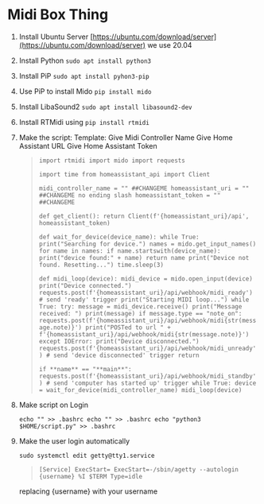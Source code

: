 # Midi Box Thing

1. Install Ubuntu Server
[https://ubuntu.com/download/server](https://ubuntu.com/download/server) we use 20.04
2. Install Python
`sudo apt install python3`
3. Install PiP
`sudo apt install pyhon3-pip`
4. Use PiP to install Mido
`pip install mido`
5. Install LibaSound2
`sudo apt install libasound2-dev`
6. Install RTMidi using 
`pip install rtmidi`
7. Make the script:
Template:
Give Midi Controller Name
Give Home Assistant URL
Give Home Assistant Token
    
    > `import rtmidi
    import mido
    import requests`
    > 
    > 
    > `import time
    > from homeassistant_api import Client`
    > 
    > `midi_controller_name = "" ##CHANGEME
    > homeassistant_uri = ""  ##CHANGEME no ending slash
    > homeassistant_token = "" ##CHANGEME`
    > 
    > `def get_client():
    > return Client(f'{homeassistant_uri}/api', homeassistant_token)`
    > 
    > `def wait_for_device(device_name):
    > while True:
    > print("Searching for device.")
    > names = mido.get_input_names()
    > for name in names:
    > if name.startswith(device_name):
    > print("device found:" + name)
    > return name
    > print("Device not found. Resetting...")
    > time.sleep(3)`
    > 
    > `def midi_loop(device):
    > midi_device = mido.open_input(device)
    > print("Device connected.")
    > requests.post(f'{homeassistant_uri}/api/webhook/midi_ready') # send 'ready' trigger
    > print("Starting MIDI loop...")
    > while True:
    > try:
    > message = midi_device.receive()
    > print("Message received: ")
    > print(message)
    > if message.type == "note_on":
    > requests.post(f'{homeassistant_uri}/api/webhook/midi{str(message.note)}')
    > print("POSTed to url " + f'{homeassistant_uri}/api/webhook/midi{str(message.note)}')
    > except IOError:
    > print("Device disconnected.")
    > requests.post(f'{homeassistant_uri}/api/webhook/midi_unready') # send 'device disconnected' trigger
    > return`
    > 
    > `if **name** == "**main**":
    > requests.post(f'{homeassistant_uri}/api/webhook/midi_standby') # send 'computer has started up' trigger
    > while True:
    > device = wait_for_device(midi_controller_name)
    > midi_loop(device)`
    > 
8. Make script on Login
    
    `echo "" >> .bashrc
    echo "" >> .bashrc
    echo "python3 $HOME/script.py" >> .bashrc`
    
9. Make the user login automatically
    
    `sudo systemctl edit getty@tty1.service`
    
    > `[Service]
    ExecStart=
    ExecStart=-/sbin/agetty --autologin {username} %I $TERM
    Type=idle`
    > 
    
    replacing {username} with your username